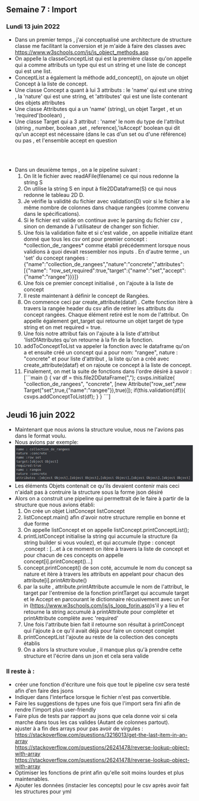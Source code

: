 ## Semaine 7 : Import 

### Lundi 13 juin 2022

<ul>
	<li>Dans un premier temps , j'ai conceptualisé une architecture de structure classe me facilitant la conversion et je m'aide à faire des classes avec <a href="https://www.w3schools.com/js/js_object_methods.asp">https://www.w3schools.com/js/js_object_methods.asp</a></li>
	<li>On appelle la classeConceptList qui est la première classe qu'on appelle qui a comme attributs un type qui est un string et une liste de concept qui est une list. </li>
	<li>ConceptList a également la méthode add_concept(), on ajoute un objet Concept à la liste de concept.</li>
	<li>Une classe Concept a quant à lui 3 attributs : le 'name' qui est une string , la 'nature' qui est une string, et 'attributes' qui est une liste contenant des objets attributes </li>
	<li>Une classe Attributes qui a un 'name' (string), un objet Target , et un 'required'(boolean) , </li>
	<li>Une classe Target qui a 3 attribut : 'name' le nom du type de l'attribut (string , number, boolean ,set , reference),'isAccept' boolean qui dit qu'un accept est nécessaire (dans le cas d'un set ou d'une référence) ou pas , et l'ensemble accept en question</li>
</ul>

<br><br>

<ul>
	<li> Dans un deuxième temps , on a le pipeline suivant : 
		<ol>
			<li>On lit le fichier avec readAFile(filename) ce qui nous redonne la string S</li>
			<li>On utilise la string S en input à file2DDataframe(S) ce qui nous redonne le tableau 2D D.</li>
			<li>Je vérifie la validité du fichier avec validation(D) voir si le fichier a le même nombre de colonnes dans chaque rangées (comme convenu dans le spécifications). </li>
			<li>Si le fichier est valide on continue avec le parsing du fichier csv , sinon on demande à l'utilisateur de changer son fichier.</li>
			<li>Une fois la validation faite et si c'est valide , on appelle initialize étant donné que tous les csv ont pour premier concept : *collection_de_rangees* comme établi précédemment lorsque nous validions à quoi devait ressembler nos inputs . En d'autre terme , un 'set' du concept rangées :
			{"name":"collection_de_rangees","nature":"concrete","attributes":[{"name": "row_set,required":true,"target":{"name":"set","accept":{"name":"rangee"}}}]} 
        	</li>
        	<li>Une fois ce premier concept initialisé , on l'ajoute à la liste de concept</li>
        	<li>Il reste maintenant à définir le concept de Rangées.</li>
        	<li>On commence ceci par create_attribute(dataf) . Cette fonction itère à travers la rangée header du csv afin de retirer les attributs du concept rangées. Chaque élément retiré est le nom de l'attribut. On appelle également get_target qui retourne un objet target de type string et on met required = true. </li>
        	<li>Une fois notre attribut fais on l'ajoute à la liste d'attribut 'listOfAttributes qu'on retourne à la fin de la fonction.</li>
        	<li>addToConceptToList va appeler la fonction avec le dataframe qu'on a et ensuite créé un concept qui a pour nom: "rangee", nature : "concrete" et pour liste d'attribut , la liste qu'on a créé avec create_attribute(dataf) et on rajoute ce concept à la liste de concept.</li>
        	<li>Finalement, on met la suite de fonctions dans l'ordre désiré à savoir : 
        		[```main () {
					var df = this.file2DDataFrame(",");
					csvps.initialize(
					"collection_de_rangees",
					"concrete",
					[new Attribute("row_set",new Target("set",true,{"name":"rangee"}),true)]);
					if(this.validation(df)){
					csvps.addConceptToList(df);             
					} 
				}
				```]
    		</li>
		</ol> 
	</li>
</ul>

## Jeudi 16 juin 2022 

<ul>
	<li>Maintenant que nous avions la structure voulue, nous ne l'avions pas dans le format voulu. </li>
	<li>Nous avions par exemple: <br>
		<img src ="datastructurecsv1.png" alt="bad data structure"></img>
	</li>
	<li>Les éléments Objets contenait ce qu'ils devaient contenir mais ceci n'aidait pas à contruire la structure sous la forme json désiré</li>
	<li>Alors on a construit une pipeline qui permettrait de le faire à partir de la structure que nous avions établi: <br>
		<ol>
			<li>On crée un objet ListConcept listConcept</li>
			<li>listConcept.main() afin d'avoir notre structure remplie en bonne et due forme</li>
			<li>On appelle listConcept et on appelle listConcept.printConceptList(); </li>
			<li>printListConcept initialise la string qui accumule la structure (la string builder si vous voulez), et qui accumule {type : concept ,concept : [...et à ce moment on itère à travers la liste de concept et pour chacun de ces concepts on appelle concept[i].printConcept()...]  </li>
			<li>concept.printConcept() de son coté, accumule le nom du concept sa nature et itère à travers les attributs en appelant pour chacun des attribute[i].printAttribute()</li>
			<li>par la suite , attribute.printAttribute accumule le nom de l'attribut, le target par l'entremise de la fonction printTarget qui accumule target et le Accept en parcourant le dictionnaire récusivement avec un For in (<a href="https://www.w3schools.com/js/js_loop_forin.asp">https://www.w3schools.com/js/js_loop_forin.asp</a>)s'il y a lieu et retourne la string accumulé à printAttribute pour compléter et printAttribute complète avec 'required'</li>
			<li>Une fois l'attribute bien fait il retourne son résultat à printConcept qui l'ajoute à ce qu'il avait déjà pour faire un concept complet </li>
			<li>printConceptList l'ajoute au reste de la collection des concepts établis</li>
			<li>On a alors la structure voulue , il manque plus qu'à prendre cette structure et l'écrire dans un json et cela sera valide </li>
		</ol>
	</li>
</ul>

### Il reste à : 
<ul>
	<li>créer une fonction d'écriture une fois que tout le pipeline csv sera testé afin d'en faire des jsons</li>
	<li>Indiquer dans l'interface lorsque le fichier n'est pas convertible.</li>
	<li>Faire les suggestions de types une fois que l'import sera fini afin de rendre l'import plus user-friendly</li>
	<li>Faire plus de tests par rapport au jsons que cela donne voir si cela marche dans tous les cas valides (Autant de colonnes partout). </li>
	<li>ajuster à a fin des arrays pour pas avoir de virgules : <br> 
		<a href="https://stackoverflow.com/questions/3216013/get-the-last-item-in-an-array">https://stackoverflow.com/questions/3216013/get-the-last-item-in-an-array</a><br>
		<a href="https://stackoverflow.com/questions/26241478/reverse-lookup-object-with-array">https://stackoverflow.com/questions/26241478/reverse-lookup-object-with-array</a><br>
		<a href="https://stackoverflow.com/questions/26241478/reverse-lookup-object-with-array">https://stackoverflow.com/questions/26241478/reverse-lookup-object-with-array</a>
	</li>
	<li>Optimiser les fonctions de print afin qu'elle soit moins lourdes et plus maintenables.</li>
	<li>Ajouter les données (instacier les concepts) pour le csv après avoir fait les structures pour yml</li>
</ul>